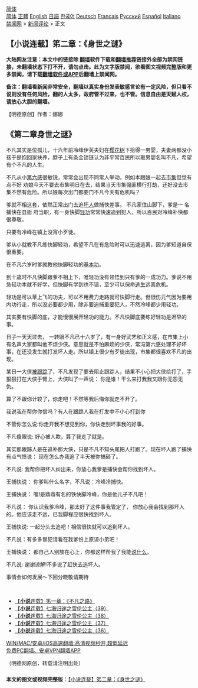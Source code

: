  <!-- 面包屑导航 --> <div class="breadcrumb"><!-- GTranslate: https://gtranslate.io/ -->  <div class="switcher notranslate">  <div class="selected">  <a href="#" onclick="return false;"> 简体</a>  </div>  <div class="option">  <a href="https://www.bannedbook.org" onclick="doGTranslate('zh-CN|zh-CN');jQuery('div.switcher div.selected a').html(jQuery(this).html());return false;" title="简体中文" class="nturl selected"> 简体</a>  <a href="https://www.bannedbook.org/zh-tw/" onclick="doGTranslate('zh-CN|zh-TW');jQuery('div.switcher div.selected a').html(jQuery(this).html());return false;" title="繁體中文" class="nturl"> 正體</a>  <a href="https://www.bannedbook.org/en/" onclick="doGTranslate('zh-CN|en');jQuery('div.switcher div.selected a').html(jQuery(this).html());return false;" title="English" class="nturl"> English</a>  <a href="https://www.bannedbook.org/ja/" onclick="doGTranslate('zh-CN|ja');jQuery('div.switcher div.selected a').html(jQuery(this).html());return false;" title="日本語" class="nturl"> 日語</a>  <a href="https://www.bannedbook.org/ko/" onclick="doGTranslate('zh-CN|ko');jQuery('div.switcher div.selected a').html(jQuery(this).html());return false;" title="한국어" class="nturl"> 한국어</a>  <a href="https://www.bannedbook.org/de/" onclick="doGTranslate('zh-CN|de');jQuery('div.switcher div.selected a').html(jQuery(this).html());return false;" title="Deutsch" class="nturl"> Deutsch</a>  <a href="https://www.bannedbook.org/fr/" onclick="doGTranslate('zh-CN|fr');jQuery('div.switcher div.selected a').html(jQuery(this).html());return false;" title="Français" class="nturl"> Français</a>  <a href="https://www.bannedbook.org/ru/" onclick="doGTranslate('zh-CN|ru');jQuery('div.switcher div.selected a').html(jQuery(this).html());return false;" title="Русский" class="nturl"> Русский</a>  <a href="https://www.bannedbook.org/es/" onclick="doGTranslate('zh-CN|es');jQuery('div.switcher div.selected a').html(jQuery(this).html());return false;" title="Español" class="nturl"> Español</a>  <a href="https://www.bannedbook.org/it/" onclick="doGTranslate('zh-CN|it');jQuery('div.switcher div.selected a').html(jQuery(this).html());return false;" title="Italiano" class="nturl"> Italiano</a>  </div>  </div>      <div class='breadcrumb-sub'><!-- Breadcrumb NavXT 6.3.0 --> <a href="https://www.bannedbook.org/" class="home">禁闻网</a> &gt; <a href="https://www.bannedbook.org/bnews/comments/" class="category">新闻评论</a> &gt; 正文</div></div><h2>【小说连载】笫二章：《身世之谜》</h2> <p class="notice"><b>大陆网友注意：本文中的链接除 <a href="https://github.com/bannedbook/fanqiang" >翻墙</a>软件下载和<a href="https://github.com/killgcd/justmysocks/blob/master/README.md">翻墙推荐</a>链接外全部为禁网链接，未翻墙状态下打不开，请勿点击。此为文字版禁闻，欲看图文视频完整版和更多禁闻，请下载<a href="https://github.com/bannedbook/fanqiang">翻墙软件或APP</a>后翻墙上禁闻网。</p><p>备注：翻墙看新闻非常安全，翻墙以真实身份发表敏感言论有一定风险，但只看不说则没有任何风险，翻的人太多，政府管不过来，也不管。信息自由是天赋人权，请放心大胆的翻墙。</b></p>  <div class="entry"> <p>              <a href="https://i2.wp.com/upload-images-bucket-v64rleca837do.s3.eu-west-1.amazonaws.com/wp-content/uploads/2021/07/19210452/%E6%9C%AA%E6%A0%87%E9%A2%98-1-7.jpg?fit=860%2C484&#038;ssl=1" data-caption=""></a>                            </p> <p>【明德原创】作者：娜娜</p> <h2><strong>《第二章身世之谜》</strong></h2> <p>不凡其实是位孤儿，十六年前冷峰伊芙夫妇在<a href="https://www.bannedbook.org/bnews/tag/%E6%A8%B1%E8%8A%B1%E6%A0%91/" class="st_tag internal_tag" rel="tag" title="标签 樱花树 下的日志">樱花树</a>下拾得一男婴，夫妻两都没小孩于是抱回家扶养，脖子上有条金锁链认为非平常百民所以取男婴名叫不凡，希望有个不凡的人生。</p> <p>不凡从小<a href="https://www.bannedbook.org/bnews/tag/%E7%AC%AC%E5%85%AD%E6%84%9F/" class="st_tag internal_tag" rel="tag" title="标签 第六感 下的日志">第六感</a>很敏锐，常常会出现不同常人举动，例如本跟娘一起去<a href="https://www.bannedbook.org/bnews/tag/%E5%B8%82%E9%9B%86/" class="st_tag internal_tag" rel="tag" title="标签 市集 下的日志">市集</a>但觉有点不好 劝娘今天不要去市集明日在去，结果当天市集强匪横行打劫，还好没去市集不然有危险。所以娘每次出门都要门不凡今天有危机吗？</p> <p>爹就不相这套，依然正常出门去追<a href="https://www.bannedbook.org/bnews/tag/%E5%9D%8F%E4%BA%BA/" class="st_tag internal_tag" rel="tag" title="标签 坏人 下的日志">坏人</a>做捕快差事。 不凡家住山脚下，爹是一 名捕快在县衙 府当职，有一身快脚<a href="https://www.bannedbook.org/bnews/tag/%e8%bd%bb%e5%8a%9f/" class="st_tag internal_tag" rel="tag" title="标签 轻功 下的日志">轻功</a>常常快速追到犯人，所以百民对冷峰补快都很尊敬。</p> <p>只要有冷峰在镇上没宵小歹徒。</p> <p>爹从小就教不凡练快脚轻功，希望不凡在有危险时可以迅速逃离，因为爹知道自保很重要。</p>  <p>在不凡六岁时爹就教他快脚轻功的<a href="https://www.bannedbook.org/bnews/tag/%E5%9F%BA%E6%9C%AC%E5%8A%9F/" class="st_tag internal_tag" rel="tag" title="标签 基本功 下的日志">基本功</a>。</p> <p>到十歳时不凡快脚跟爹不相上下，唯轻功没有领悟到只有爹的一成功力。爹说不用急轻功本就不好学，但快脚有学到也不错，至少可以保命<span class='wp_keywordlink'><a href="https://www.bannedbook.org/forum5/topic38.html" title="劫难逃生有秘诀" target="_blank">逃生</a></span>远离危机。</p> <p>轻功是可以草上飞的功夫，可以不用费力走路就可快脚行走。但很伤元气因为要用内功行走，所以没必要都少用，除非要追捕重要犯人，不然冷峰都少用轻功。</p> <p>其实要有快脚的底，才能慢慢展开轻功的能力。不凡快脚底要练好轻功是迟早的事。</p> <p>日子一天天过去， 一转眼不凡已十六岁了，有一身好武艺和正义感，在市集上小有名声大家都叫他不烦少侠。意思就是不怕麻烦的少侠，常冯第六感处理不好坏事，在还没发生就打发坏人走。所以镇上很少有歹徒出现，市集都很喜欢不凡的出现。</p> <p>某日一大侠<a href="https://www.bannedbook.org/bnews/tag/%E8%A2%AB%E8%B7%9F%E8%B8%AA/" class="st_tag internal_tag" rel="tag" title="标签 被跟踪 下的日志">被跟踪</a>了，不凡发现了要去阻止跟踪人，结果不小心把大侠给打了，手狠狠打在大侠手臂上，大侠叫了一声说： 你是谁！干么来打我我又跟你无怨无仇。</p> <p>算了不跟你计较了，你走吧！不然等我后悔你就走不开了。</p>  <p>我说我在帮你你信吗？有人在跟踪人我在打发中不小心打到你</p> <p>不管你怎么说:你走开我不想见到你，你快走别坏事我的好事。</p> <p>不凡傻眼说: 好心被人欺，算了我走了就是。</p> <p>其实那跟踪人是在追补那大侠，只是不凡不知头尾把人打跑了。现在坏人跑了捕快有点气愤说： 现在怎么办我追了半天被你搞砸了。</p> <p>不凡说: 我帮你把坏人纠出来，你放心我爹是捕快会帮你找到坏人。</p> <p>王捕快说： 你爹叫什么名字，不凡说：冷峰冷捕快。</p> <p>王捕快说： 喔!是鼎鼎有名的铁快脚冷峰，你是他儿子不凡吧！</p>  <p>不凡说： 你认识我爹冷峰，那太好了这件事我管定了， 你放心我会找到那坏人的。他应该走不远，已我脚程应很快找到坏人。</p> <p>王捕快说: 一起分头去追吧！相信很快就可以追到坏人。</p> <p>不凡说：有多多冒犯请看在我爹份上原谅小弟吧！</p> <p>王捕快说： 都自己人别放在心上，你都这样帮我了我能<a href="https://www.bannedbook.org/bnews/tag/%E8%AF%B4%E4%BB%80%E4%B9%88/" class="st_tag internal_tag" rel="tag" title="标签 说什么 下的日志">说什么</a>。</p> <p>不凡说: 谢谢谅解!不多说了赶快去追坏人。</p> <p>事情会如何发展～下回分晓敬请期待</p> <p>&nbsp;</p>  <ul class='op-related-articles' title='相关阅读'> <li><a href='https://www.bannedbook.org/bnews/comments/20210720/1590362.html' target='_blank'>【<b>小说</b>连载】笫一章：《不凡之路》</a></li> <li><a href='https://www.bannedbook.org/bnews/comments/20210719/1590074.html' target='_blank'>【<b>小说</b>连载】七海归途之雪伦公主（39）</a></li> <li><a href='https://www.bannedbook.org/bnews/comments/20210718/1589542.html' target='_blank'>【<b>小说</b>连载】七海归途之雪伦公主（38）</a></li> <li><a href='https://www.bannedbook.org/bnews/comments/20210717/1589022.html' target='_blank'>【<b>小说</b>连载】七海归途之雪伦公主（37）</a></li> <li><a href='https://www.bannedbook.org/bnews/comments/20210716/1588416.html' target='_blank'>【<b>小说</b>连载】七海归途之雪伦公主（36）</a></li> </ul> <p class="texttj"> <a href="https://github.com/bannedbook/fanqiang/wiki/V2ray%E6%9C%BA%E5%9C%BA" target="_blank">WIN/MAC/安卓/iOS高速翻墙:高清视频秒开,超低延迟</a><br/> <a href="https://github.com/bannedbook/fanqiang/wiki/%E7%A6%81%E9%97%BB%E7%BD%91%E5%AE%89%E5%8D%93%E7%BF%BB%E5%A2%99%E6%96%B0%E9%97%BBAPP" target="_blank">免费PC翻墙、安卓VPN翻墙APP</a></p><p>（明德网原创，转载请注明出处）</p><a name='sharetosocial'></a>  <div style="margin-bottom:5px;padding-bottom:5px;clear:both"> <div id="archive-pix-1" class="banner-ads"> <!-- AuctionX Display platform tag START --> <div id="26318x728x90x621x_ADSLOT2" clicktrack="%%CLICK_URL_ESC%%"></div> <!-- AuctionX Display platform tag END --> </div> <div id="archive-pix-2" class="banner-ads"> <!-- AuctionX Display platform tag START --> <div id="26315x300x250x621x_ADSLOT2" clicktrack="%%CLICK_URL_ESC%%"></div> <!-- AuctionX Display platform tag END --> </div> </div>  <div id="archive-pix-1" class="banner-ads"> <!-- AuctionX Display platform tag START --> <div id="26318x728x90x621x_ADSLOT3" clicktrack="%%CLICK_URL_ESC%%"></div> <!-- AuctionX Display platform tag END --> </div> <div><b>本文的图文或视频完整版</b>：<a href='https://www.bannedbook.org/bnews/comments/20210720/1590384.html'>【小说连载】笫二章：《身世之谜》</a></div>  </div><!--END ENTRY--> 